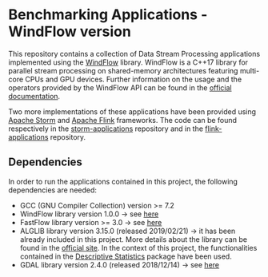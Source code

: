 # Benchmarking Applications - WindFlow version

This repository contains a collection of Data Stream Processing applications implemented using the [WindFlow](https://github.com/ParaGroup/WindFlow) library. WindFlow is a C++17 library for parallel stream processing on shared-memory architectures featuring multi-core CPUs and GPU devices. Further information on the usage and the operators provided by the WindFlow API can be found in the [official documentation](https://paragroup.github.io/WindFlow/).

Two more implementations of these applications have been provided using [Apache Storm](http://storm.apache.org/) and [Apache Flink](https://ci.apache.org/projects/flink/flink-docs-release-1.7/) frameworks. The code can be found respectively in the [storm-applications](https://github.com/alefais/storm-applications) repository and in the [flink-applications](https://github.com/alefais/flink-applications) repository.


## Dependencies 
In order to run the applications contained in this project, the following dependencies are needed:
* GCC (GNU Compiler Collection) version >= 7.2
* WindFlow library version 1.0.0 -> see [here](https://github.com/ParaGroup/WindFlow/tags)
* FastFlow library version >= 3.0 -> see [here](https://sourceforge.net/projects/mc-fastflow/)
* ALGLIB library version 3.15.0 (released 2019/02/21) -> it has been already included in this project. More details about the library can be found in the [official site](https://www.alglib.net/). In the context of this project, the functionalities contained in the [Descriptive Statistics](https://www.alglib.net/statistics/descriptive.php) package have been used. 
* GDAL library version 2.4.0 (released 2018/12/14) -> see [here](https://download.osgeo.org/gdal/2.4.0/)

